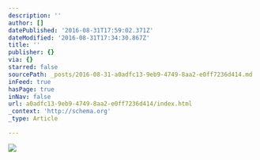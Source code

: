 ```yaml
---
description: ''
author: []
datePublished: '2016-08-31T17:59:02.371Z'
dateModified: '2016-08-31T17:34:30.867Z'
title: ''
publisher: {}
via: {}
starred: false
sourcePath: _posts/2016-08-31-a0adfc13-9eb9-4749-8aa2-e0ff7236d414.md
inFeed: true
hasPage: true
inNav: false
url: a0adfc13-9eb9-4749-8aa2-e0ff7236d414/index.html
_context: 'http://schema.org'
_type: Article

---
```

![](https://the-grid-user-content.s3-us-west-2.amazonaws.com/3ed52ad7-1349-437a-b51d-e3d17cb06362.jpg)